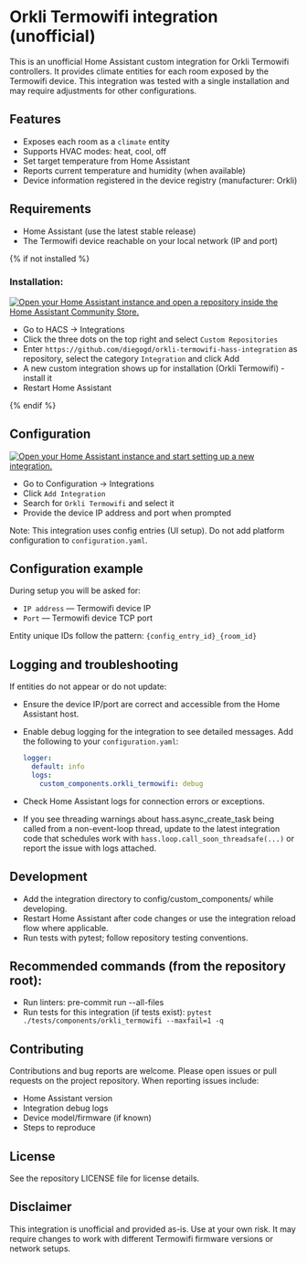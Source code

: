 # Orkli Termowifi integration (unofficial)

This is an unofficial Home Assistant custom integration for Orkli Termowifi controllers.
It provides climate entities for each room exposed by the Termowifi device. This
integration was tested with a single installation and may require adjustments for
other configurations.

## Features

- Exposes each room as a `climate` entity
- Supports HVAC modes: heat, cool, off
- Set target temperature from Home Assistant
- Reports current temperature and humidity (when available)
- Device information registered in the device registry (manufacturer: Orkli)

## Requirements

- Home Assistant (use the latest stable release)
- The Termowifi device reachable on your local network (IP and port)

{% if not installed %}

### Installation:

[![Open your Home Assistant instance and open a repository inside the Home Assistant Community Store.](https://my.home-assistant.io/badges/hacs_repository.svg)](https://my.home-assistant.io/redirect/hacs_repository/?owner=diegogd&repository=orkli-termowifi-hass-integration&category=integration)

* Go to HACS -> Integrations
* Click the three dots on the top right and select `Custom Repositories`
* Enter `https://github.com/diegogd/orkli-termowifi-hass-integration` as repository, select the category `Integration` and click Add
* A new custom integration shows up for installation (Orkli Termowifi) - install it
* Restart Home Assistant

{% endif %}

## Configuration

[![Open your Home Assistant instance and start setting up a new integration.](https://my.home-assistant.io/badges/config_flow_start.svg)](https://my.home-assistant.io/redirect/config_flow_start/?domain=orkli_termowifi)

* Go to Configuration -> Integrations
* Click `Add Integration`
* Search for `Orkli Termowifi` and select it
* Provide the device IP address and port when prompted

Note: This integration uses config entries (UI setup). Do not add platform configuration to `configuration.yaml`.

## Configuration example

During setup you will be asked for:

- `IP address` — Termowifi device IP
- `Port` — Termowifi device TCP port

Entity unique IDs follow the pattern: `{config_entry_id}_{room_id}`

## Logging and troubleshooting

If entities do not appear or do not update:

- Ensure the device IP/port are correct and accessible from the Home Assistant host.
- Enable debug logging for the integration to see detailed messages. Add the following
  to your `configuration.yaml`:

  ```yaml
  logger:
    default: info
    logs:
      custom_components.orkli_termowifi: debug
  ```

- Check Home Assistant logs for connection errors or exceptions.
- If you see threading warnings about hass.async_create_task being called from a
non-event-loop thread, update to the latest integration code that schedules work
with `hass.loop.call_soon_threadsafe(...)` or report the issue with logs attached.

## Development
- Add the integration directory to config/custom_components/ while developing.
- Restart Home Assistant after code changes or use the integration reload flow where applicable.
- Run tests with pytest; follow repository testing conventions.

## Recommended commands (from the repository root):

- Run linters: pre-commit run --all-files
- Run tests for this integration (if tests exist): `pytest ./tests/components/orkli_termowifi --maxfail=1 -q`

## Contributing

Contributions and bug reports are welcome. Please open issues or pull requests on the
project repository. When reporting issues include:

- Home Assistant version
- Integration debug logs
- Device model/firmware (if known)
- Steps to reproduce

## License
See the repository LICENSE file for license details.

## Disclaimer

This integration is unofficial and provided as-is. Use at your own risk. It may require changes to work with different Termowifi firmware versions or network setups.
